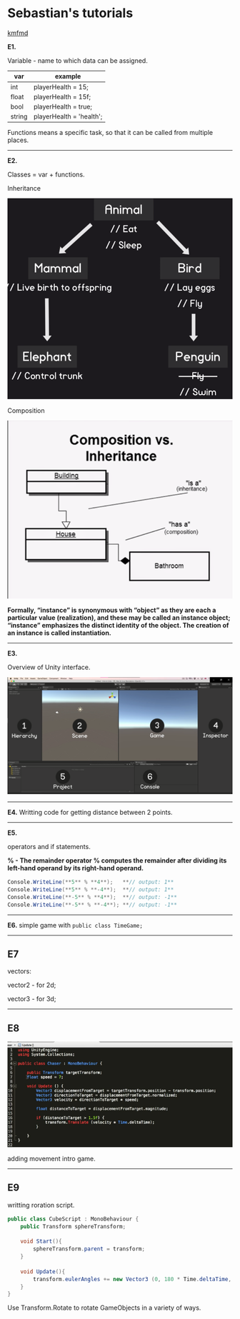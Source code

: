 # Sebastian's tutorials

[kmfmd](#E7)

**E1.**


Variable - name to which data can be assigned.


| var    | example                  |
| -------- | -------------------------- |
| int    | playerHealth = 15;       |
| float  | playerHealth = 15f;      |
| bool   | playerHealth = true;     |
| string | playerHealth = 'health'; |

Functions means a specific task, so that it can be called from multiple places.

---

**E2.**

Classes  = var + functions.

Inheritance

![20210823_111826_20210823_111813_Untitled.png](assets/20210823_111826_20210823_111813_Untitled.png)

Composition

![20210823_112522_20210823_112510_0_J_Dm57bKTppN51oZ.png](assets/20210823_112522_20210823_112510_0_J_Dm57bKTppN51oZ.png)

**Formally, “instance” is synonymous with “object” as they are each a particular value (realization), and these may be called an instance object; “instance” emphasizes the distinct identity of the object. The creation of an instance is called instantiation.**

---

**E3.**

Overview of Unity interface.

![20210823_115804_image.png](assets/20210823_115804_image.png)

---

**E4.**
Writting code for getting distance between 2 points.

---

**E5.**

operators and if statements.

**% - The remainder operator % computes the remainder after dividing its left-hand operand by its right-hand operand.**

``` csharp
Console.WriteLine(**5** % **4**);   **// output: 1**
Console.WriteLine(**5** % **-4**);  **// output: 1**
Console.WriteLine(**-5** % **4**);  **// output: -1**
Console.WriteLine(**-5** % **-4**); **// output: -1**
```

---

**E6.**
simple game with `public class TimeGame;`

---

## E7

vectors:

vector2 - for 2d;

vector3 - for 3d;

---
## E8
![e8.png](assets/e8.png)

adding movement intro game.

---
## E9

writting roration script.

```csharp
public class CubeScript : MonoBehaviour {
    public Transform sphereTransform;

    void Start(){
        sphereTransform.parent = transform;
    }

    void Update(){
        transform.eulerAngles += new Vector3 (0, 180 * Time.deltaTime, 0);
    }
}
```
Use Transform.Rotate to rotate GameObjects in a variety of ways. 
